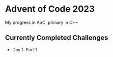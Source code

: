 # Advent of Code 2023
My progress in AoC, primary in C++

## Currently Completed Challenges
- Day 1: Part 1
